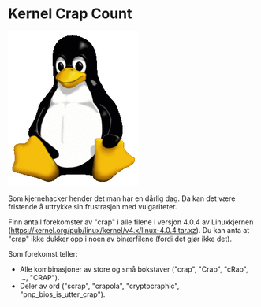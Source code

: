 # Kernel Crap Count

![Image Tux](kernel_crap_count.png)

Som kjernehacker hender det man har en dårlig dag. Da kan det være
fristende å uttrykke sin frustrasjon med vulgariteter.

Finn antall forekomster av "crap" i alle filene i versjon 4.0.4 av
Linuxkjernen (https://kernel.org/pub/linux/kernel/v4.x/linux-4.0.4.tar.xz).
Du kan anta at "crap" ikke dukker opp i noen av binærfilene (fordi det
gjør ikke det).

Som forekomst teller:
- Alle kombinasjoner av store og små bokstaver ("crap", "Crap", "cRap", ..., "CRAP").
- Deler av ord ("scrap", "crapola", "cryptocraphic", "pnp_bios_is_utter_crap").
